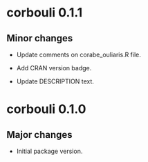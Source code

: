 # corbouli 0.1.1

## Minor changes

- Update comments on corabe_ouliaris.R file.

- Add CRAN version badge.

- Update DESCRIPTION text.

# corbouli 0.1.0

## Major changes

- Initial package version.
